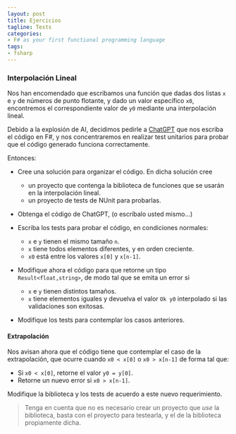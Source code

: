 ```yaml
---
layout: post
title: Ejercicios
tagline: Tests
categories: 
- F# as your first functional programming language
tags:
- fsharp
---
```


### Interpolación Lineal

Nos han encomendado que escribamos una función que dadas dos listas `x` e `y` de números de punto flotante,
y dado un valor específico `x0`, encontremos el correspondiente valor de `y0` mediante una interpolación lineal.

Debido a la explosión de AI, decidimos pedirle a [ChatGPT](https://openai.com/blog/chatgpt) que nos escriba el código
en F#, y nos concentraremos en realizar test unitarios para probar que el código generado funciona correctamente.

Entonces:

- Cree una solución para organizar el código. En dicha solución cree
  
  - un proyecto que contenga la biblioteca de funciones que se usarán en la interpolación lineal.
  - un proyecto de tests de NUnit para probarlas. 

- Obtenga el código de ChatGPT, (o escríbalo usted mismo...)
  
- Escriba los tests para probar el código, en condiciones normales: 
  
  - `x` e `y` tienen el mismo tamaño `n`. 
  - `x` tiene todos elementos diferentes, y en orden creciente.
  - `x0` está entre los valores `x[0]` y `x[n-1]`.

- Modifique ahora el código para que retorne un tipo `Result<float,string>`, de modo tal que se emita un error si 

  - `x` e `y` tienen distintos tamaños.
  - `x` tiene elementos iguales
    y devuelva el valor `Ok y0` interpolado si las validaciones son exitosas.

- Modifique los tests para contemplar los casos anteriores.

#### Extrapolación

Nos avisan ahora que el código tiene que contemplar el caso de la extrapolación,
que ocurre cuando `x0 < x[0]` o `x0 > x[n-1]` de forma tal que:

- Si `x0 < x[0]`, retorne el valor `y0 = y[0]`.
- Retorne un nuevo error si `x0 > x[n-1]`.

Modifique la biblioteca y los tests de acuerdo a este nuevo requerimiento.

> Tenga en cuenta que no es necesario crear un proyecto que _use_ la biblioteca,
> basta con el proyecto para testearla, y el de la biblioteca propiamente dicha.

